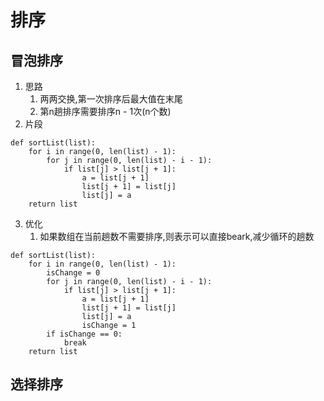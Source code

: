 # 排序
## 冒泡排序
1. 思路
    1. 两两交换,第一次排序后最大值在末尾
    2. 第n趟排序需要排序n - 1次(n个数)
2. 片段
```
def sortList(list):
    for i in range(0, len(list) - 1):
        for j in range(0, len(list) - i - 1):
            if list[j] > list[j + 1]:
                a = list[j + 1]
                list[j + 1] = list[j]
                list[j] = a
    return list
```
3. 优化
    1. 如果数组在当前趟数不需要排序,则表示可以直接beark,减少循环的趟数
```
def sortList(list):
    for i in range(0, len(list) - 1):
        isChange = 0
        for j in range(0, len(list) - i - 1):
            if list[j] > list[j + 1]:
                a = list[j + 1]
                list[j + 1] = list[j]
                list[j] = a
                isChange = 1
        if isChange == 0:
            break
    return list
```

## 选择排序

